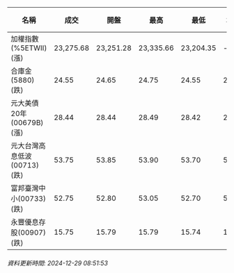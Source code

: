 | 名稱 | 成交 | 開盤 | 最高 | 最低 | 均價 | 成交金額(億) | 昨收 | 漲跌幅 | 漲跌 | 總量 | 昨量 | 振幅 |
| -------- | -------- | -------- | -------- |-------- | -------- | -------- |-------- |-------- |-------- | -------- | -------- |-------- |
|加權指數(%5ETWII) (漲)|23,275.68|23,251.28|23,335.66|23,204.35|-|2,864.67|23,246.94|0.12%|28.74|5,223,074|0|0.56%|
|合庫金(5880) (跌)|24.55|24.65|24.75|24.55|24.61|1.14|24.75|0.81%|0.20|4,648|3,146|0.81%|
|元大美債20年(00679B) (漲)|28.44|28.44|28.49|28.42|28.45|8.07|28.33|0.39%|0.11|28,364|63,898|0.25%|
|元大台灣高息低波(00713) (跌)|53.75|53.85|53.90|53.70|53.78|2.42|53.85|0.19%|0.10|4,493|4,479|0.37%|
|富邦臺灣中小(00733) (跌)|52.75|52.80|53.05|52.70|52.80|0.270|52.80|0.09%|0.05|511|436|0.66%|
|永豐優息存股(00907) (跌)|15.75|15.79|15.79|15.74|15.76|0.281|15.79|0.25%|0.04|1,785|1,249|0.32%|
###### 資料更新時間: 2024-12-29 08:51:53
